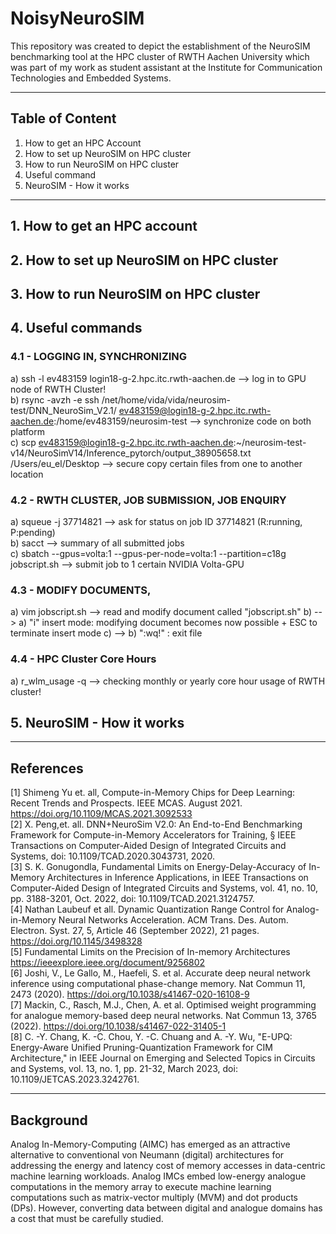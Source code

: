 # NoisyNeuroSIM

This repository was created to depict the establishment of the NeuroSIM benchmarking tool at the HPC cluster of RWTH Aachen University which was part of my work as student assistant at the Institute for Communication Technologies and Embedded Systems.

------------------------------------------------------------------------------------------------------------------------------------------------

## Table of Content

1. How to get an HPC Account
2. How to set up NeuroSIM on HPC cluster
3. How to run NeuroSIM on HPC cluster
4. Useful command
5. NeuroSIM - How it works

------------------------------------------------------------------------------------------------------------------------------------------------

## 1. How to get an HPC account


## 2. How to set up NeuroSIM on HPC cluster


## 3. How to run NeuroSIM on HPC cluster


## 4. Useful commands

### 4.1  - LOGGING IN, SYNCHRONIZING

a) ssh -l ev483159 login18-g-2.hpc.itc.rwth-aachen.de --> log in to GPU node of RWTH Cluster! <br />
b) rsync -avzh -e ssh /net/home/vida/vida/neurosim-test/DNN_NeuroSim_V2.1/ ev483159@login18-g-2.hpc.itc.rwth-aachen.de:/home/ev483159/neurosim-test --> synchronize code on both platform <br />
c) scp ev483159@login18-g-2.hpc.itc.rwth-aachen.de:~/neurosim-test-v14/NeuroSimV14/Inference_pytorch/output_38905658.txt /Users/eu_el/Desktop --> secure copy certain files from one to another location <br />

### 4.2 - RWTH CLUSTER, JOB SUBMISSION, JOB ENQUIRY

a) squeue -j 37714821 --> ask for status on job ID 37714821 (R:running, P:pending) <br />
b) sacct --> summary of all submitted jobs <br />
c) sbatch --gpus=volta:1 --gpus-per-node=volta:1 --partition=c18g jobscript.sh --> submit job to 1 certain NVIDIA Volta-GPU <br />

### 4.3 - MODIFY DOCUMENTS, 

a) vim jobscript.sh --> read and modify document called "jobscript.sh" 
b) --> a) "i" insert mode: modifying document becomes now possible + ESC to terminate insert mode
c) --> b) ":wq!" : exit file

### 4.4 - HPC Cluster Core Hours

a) r_wlm_usage -q --> checking monthly or yearly core hour usage of RWTH cluster!

## 5. NeuroSIM - How it works

------------------------------------------------------------------------------------------------------------------------------------------------

## References


[1] Shimeng Yu et. all, Compute-in-Memory Chips for Deep Learning: Recent Trends and Prospects. IEEE MCAS. August 2021. https://doi.org/10.1109/MCAS.2021.3092533   <br />
[2] X. Peng,et. all. DNN+NeuroSim V2.0: An End-to-End Benchmarking Framework for Compute-in-Memory Accelerators for Training, § IEEE Transactions on Computer-Aided Design of Integrated Circuits and Systems, doi: 10.1109/TCAD.2020.3043731, 2020.  <br />
[3] S. K. Gonugondla, Fundamental Limits on Energy-Delay-Accuracy of In-Memory Architectures in Inference Applications, in IEEE Transactions on Computer-Aided Design of Integrated Circuits and Systems, vol. 41, no. 10, pp. 3188-3201, Oct. 2022, doi: 10.1109/TCAD.2021.3124757.  <br />
[4] Nathan Laubeuf et all. Dynamic Quantization Range Control for Analog-in-Memory Neural Networks Acceleration. ACM Trans. Des. Autom. Electron. Syst. 27, 5, Article 46 (September 2022), 21 pages. https://doi.org/10.1145/3498328  <br />
[5] Fundamental Limits on the Precision of In-memory Architectures https://ieeexplore.ieee.org/document/9256802  <br />
[6] Joshi, V., Le Gallo, M., Haefeli, S. et al. Accurate deep neural network inference using computational phase-change memory. Nat Commun 11, 2473 (2020). https://doi.org/10.1038/s41467-020-16108-9  <br />
[7] Mackin, C., Rasch, M.J., Chen, A. et al. Optimised weight programming for analogue memory-based deep neural networks. Nat Commun 13, 3765 (2022). https://doi.org/10.1038/s41467-022-31405-1   <br />
[8] C. -Y. Chang, K. -C. Chou, Y. -C. Chuang and A. -Y. Wu, "E-UPQ: Energy-Aware Unified Pruning-Quantization Framework for CIM Architecture," in IEEE Journal on Emerging and Selected Topics in Circuits and Systems, vol. 13, no. 1, pp. 21-32, March 2023, doi: 10.1109/JETCAS.2023.3242761. <br /> 

------------------------------------------------------------------------------------------------------------------------------------------------

## Background

Analog In-Memory-Computing (AIMC) has emerged as an attractive alternative to conventional von Neumann (digital) architectures for addressing the energy and latency cost of memory accesses in data-centric machine learning workloads. Analog IMCs embed low-energy analogue computations in the memory array to execute machine learning computations such as matrix-vector multiply (MVM) and dot products (DPs). However, converting data between digital and analogue domains has a cost that must be carefully studied.



